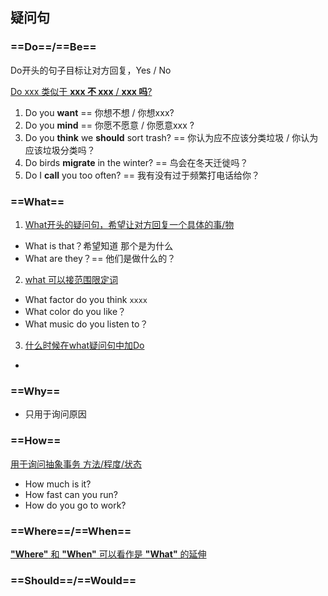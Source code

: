 ## 疑问句

### ==Do==/==Be==

Do开头的句子目标让对方回复，Yes / No

<u>Do xxx 类似于 **xxx 不 xxx** / **xxx 吗**?</u>

1. Do you **want** == 你想不想 / 你想xxx?
2. Do you **mind** == 你愿不愿意 / 你愿意xxx ?
3. Do you **think** we **should** sort trash? == 你认为应不应该分类垃圾 / 你认为应该垃圾分类吗？
4. Do birds **migrate** in the winter? == 鸟会在冬天迁徙吗？
5. Do I **call** you too often? == 我有没有过于频繁打电话给你？

### ==What==

1. <u>What开头的疑问句，希望让对方回复一个具体的事/物</u>

* What is that？希望知道 那个是为什么
* What are they？== 他们是做什么的？

2. <u>what 可以接范围限定词</u>

* What factor do you think `xxxx`
* What color do you like？
* What music do you listen to？

3. <u>什么时候在what疑问句中加Do</u>

* 

### ==Why==

* 只用于询问原因

### ==How==

<u>用于询问抽象事务 方法/程度/状态</u>

* How much is it? 
* How fast can you run?
* How do you go to work?

### ==Where==/==When==

<u>**"Where"** 和 **"When"** 可以看作是 **"What"** 的延伸</u>

### ==Should==/==Would==

### 

